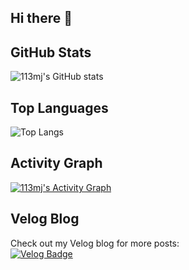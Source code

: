 ## Hi there 👋

<!--
**113mj/113mj** is a ✨ _special_ ✨ repository because its `README.md` (this file) appears on your GitHub profile.

Here are some ideas to get you started:

- 🔭 I’m currently working on ...
- 🌱 I’m currently learning ...
- 👯 I’m looking to collaborate on ...
- 🤔 I’m looking for help with ...
- 💬 Ask me about ...
- 📫 How to reach me: ...
- 😄 Pronouns: ...
- ⚡ Fun fact: ...
-->

## GitHub Stats
![113mj's GitHub stats](https://<your-vercel-instance>.vercel.app/api?username=113mj&count_private=true&show_icons=true&theme=radical)


## Top Languages
![Top Langs](https://github-readme-stats.vercel.app/api/top-langs/?username=113mj&layout=compact&theme=radical)

## Activity Graph
[![113mj's Activity Graph](https://github-readme-activity-graph.cyclic.app/graph?username=113mj&theme=github)](https://github.com/ashutosh00710/github-readme-activity-graph)

## Velog Blog
Check out my Velog blog for more posts:  
[![Velog Badge](https://img.shields.io/badge/-Velog-20C997?style=flat-square&logo=Velog&logoColor=white)](https://velog.io/@1113mj)
